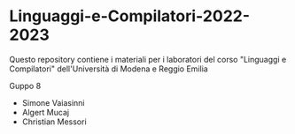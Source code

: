 # Linguaggi-e-Compilatori-2022-2023
Questo repository contiene i materiali per i laboratori del corso "Linguaggi e Compilatori" dell'Università di Modena e Reggio Emilia

Guppo 8
- Simone Vaiasinni
- Algert Mucaj
- Christian Messori